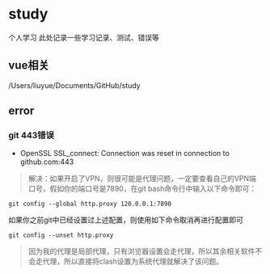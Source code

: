 # study
个人学习
此处记录一些学习记录、测试、错误等



## vue相关

/Users/liuyue/Documents/GitHub/study

## error

### git 443错误
- OpenSSL SSL_connect: Connection was reset in connection to github.com:443
> 解决：如果开启了VPN，则很可能是代理问题，一定要查看自己的VPN端口号，假如你的端口号是7890，在git bash命令行中输入以下命令即可：
```
git config --global http.proxy 120.0.0.1:7890
```
如果你之前git中已经设置过上述配置，则使用如下命令取消再进行配置即可

```
git config --unset http.proxy
```
> 因为我的代理是局部代理，只有浏览器设置会走代理，所以其余相关软件不会走代理，所以直接将clash设置为系统代理就解决了该问题。

